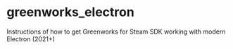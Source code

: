 # greenworks_electron
Instructions of how to get Greenworks for Steam SDK working with modern Electron (2021+)
